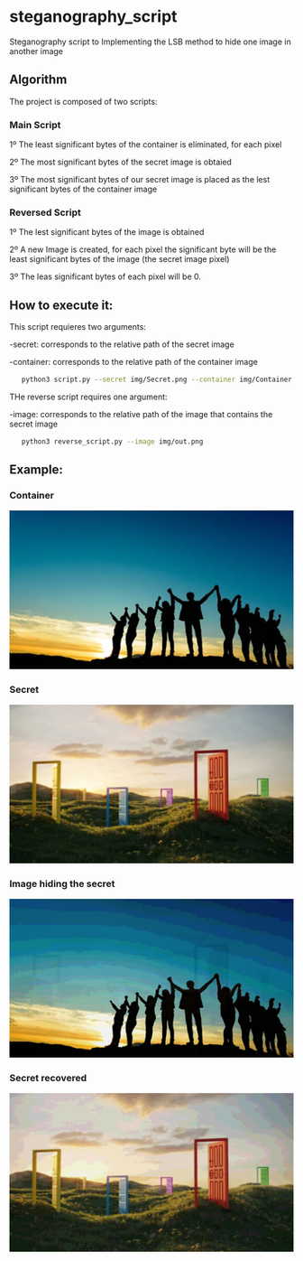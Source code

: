 # steganography_script
Steganography script to Implementing the LSB method to hide one image in another image

## Algorithm

The project is composed of two scripts:

### Main Script

1º The least significant bytes of the container is eliminated, for each pixel

2º The most significant bytes of the secret image is obtaied 

3º The most significant bytes of our secret image is placed as the lest significant bytes of the container image

### Reversed Script

1º The lest significant bytes of the image is obtained

2º A new Image is created, for each pixel the significant byte will be the least significant bytes of the image (the secret image pixel)

3º The leas significant bytes of each pixel will be 0.


## How to execute it:

This script requieres two arguments:

-secret: corresponds to the relative path of the secret image

-container: corresponds to the relative path of the container image

```bash
   python3 script.py --secret img/Secret.png --container img/Container.png 
```

THe reverse script requires one argument:

-image: corresponds to the relative path of the image that contains the secret image

```bash
   python3 reverse_script.py --image img/out.png 
```

## Example:

### Container
![Container](img/Container.png)

### Secret
![Secret](img/Secret.png)

### Image hiding the secret
![out](img/out.png)

### Secret recovered
![secret_revealed](img/secret_revealed.png)